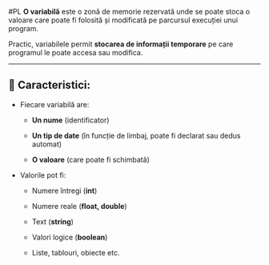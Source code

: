#PL
**O variabilă** este o zonă de memorie rezervată unde se poate stoca o valoare care poate fi folosită și modificată pe parcursul execuției unui program.

Practic, variabilele permit **stocarea de informații temporare** pe care programul le poate accesa sau modifica.

---

## 📌 Caracteristici:

- Fiecare variabilă are:
    
    - **Un nume** (identificator)
        
    - **Un tip de date** (în funcție de limbaj, poate fi declarat sau dedus automat)
        
    - **O valoare** (care poate fi schimbată)
        
- Valorile pot fi:
    
    - Numere întregi (**int**)
        
    - Numere reale (**float, double**)
        
    - Text (**string**)
        
    - Valori logice (**boolean**)
        
    - Liste, tablouri, obiecte etc.